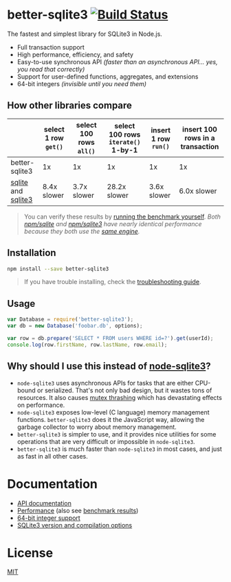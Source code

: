 # better-sqlite3 [![Build Status](https://travis-ci.org/JoshuaWise/better-sqlite3.svg?branch=master)](https://travis-ci.org/JoshuaWise/better-sqlite3)

The fastest and simplest library for SQLite3 in Node.js.

- Full transaction support
- High performance, efficiency, and safety
- Easy-to-use synchronous API *(faster than an asynchronous API... yes, you read that correctly)*
- Support for user-defined functions, aggregates, and extensions
- 64-bit integers *(invisible until you need them)*

## How other libraries compare

|   |select 1 row &nbsp;`get()`&nbsp;|select 100 rows &nbsp;&nbsp;`all()`&nbsp;&nbsp;|select 100 rows `iterate()` 1-by-1|insert 1 row `run()`|insert 100 rows in a transaction|
|---|---|---|---|---|---|
|better-sqlite3|1x|1x|1x|1x|1x|
|[sqlite](https://www.npmjs.com/package/sqlite) and [sqlite3](https://www.npmjs.com/package/sqlite3)|8.4x slower|3.7x slower|28.2x slower|3.6x slower|6.0x slower|

> You can verify these results by [running the benchmark yourself](./docs/benchmark.md).
> *Both [npm/sqlite](https://www.npmjs.com/package/sqlite) and [npm/sqlite3](https://www.npmjs.com/package/sqlite3) have nearly identical performance because they both use the [same engine](https://github.com/mapbox/node-sqlite3).*

## Installation

```bash
npm install --save better-sqlite3
```

> If you have trouble installing, check the [troubleshooting guide](./docs/troubleshooting.md).

## Usage

```js
var Database = require('better-sqlite3');
var db = new Database('foobar.db', options);

var row = db.prepare('SELECT * FROM users WHERE id=?').get(userId);
console.log(row.firstName, row.lastName, row.email);
```

## Why should I use this instead of [node-sqlite3](https://github.com/mapbox/node-sqlite3)?

- `node-sqlite3` uses asynchronous APIs for tasks that are either CPU-bound or serialized. That's not only bad design, but it wastes tons of resources. It also causes [mutex thrashing](https://en.wikipedia.org/wiki/Resource_contention) which has devastating effects on performance.
- `node-sqlite3` exposes low-level (C language) memory management functions. `better-sqlite3` does it the JavaScript way, allowing the garbage collector to worry about memory management.
- `better-sqlite3` is simpler to use, and it provides nice utilities for some operations that are very difficult or impossible in `node-sqlite3`.
- `better-sqlite3` is much faster than `node-sqlite3` in most cases, and just as fast in all other cases.

# Documentation

- [API documentation](./docs/api.md)
- [Performance](./docs/performance.md) (also see [benchmark results](./docs/benchmark.md))
- [64-bit integer support](./docs/integer.md)
- [SQLite3 version and compilation options](./docs/compilation.md)

# License

[MIT](./LICENSE)
